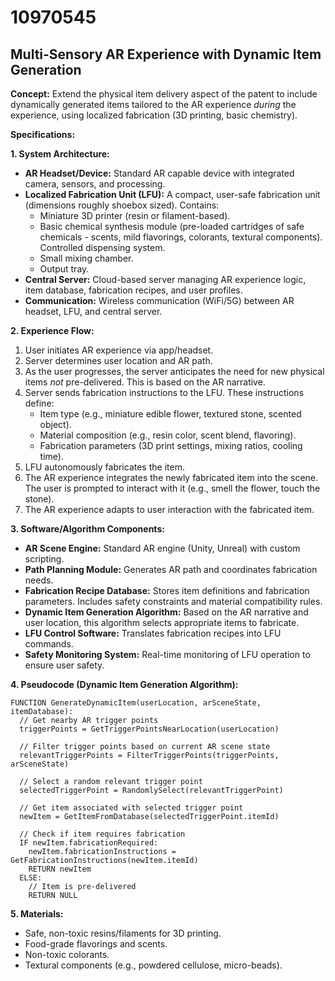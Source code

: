 # 10970545

## Multi-Sensory AR Experience with Dynamic Item Generation

**Concept:** Extend the physical item delivery aspect of the patent to include dynamically generated items tailored to the AR experience *during* the experience, using localized fabrication (3D printing, basic chemistry).

**Specifications:**

**1. System Architecture:**

*   **AR Headset/Device:** Standard AR capable device with integrated camera, sensors, and processing.
*   **Localized Fabrication Unit (LFU):** A compact, user-safe fabrication unit (dimensions roughly shoebox sized).  Contains:
    *   Miniature 3D printer (resin or filament-based).
    *   Basic chemical synthesis module (pre-loaded cartridges of safe chemicals - scents, mild flavorings, colorants, textural components).  Controlled dispensing system.
    *   Small mixing chamber.
    *   Output tray.
*   **Central Server:** Cloud-based server managing AR experience logic, item database, fabrication recipes, and user profiles.
*   **Communication:** Wireless communication (WiFi/5G) between AR headset, LFU, and central server.

**2. Experience Flow:**

1.  User initiates AR experience via app/headset.
2.  Server determines user location and AR path.
3.  As the user progresses, the server anticipates the need for new physical items *not* pre-delivered. This is based on the AR narrative.
4.  Server sends fabrication instructions to the LFU.  These instructions define:
    *   Item type (e.g., miniature edible flower, textured stone, scented object).
    *   Material composition (e.g., resin color, scent blend, flavoring).
    *   Fabrication parameters (3D print settings, mixing ratios, cooling time).
5.  LFU autonomously fabricates the item.
6.  The AR experience integrates the newly fabricated item into the scene.  The user is prompted to interact with it (e.g., smell the flower, touch the stone).
7.  The AR experience adapts to user interaction with the fabricated item.

**3. Software/Algorithm Components:**

*   **AR Scene Engine:** Standard AR engine (Unity, Unreal) with custom scripting.
*   **Path Planning Module:** Generates AR path and coordinates fabrication needs.
*   **Fabrication Recipe Database:**  Stores item definitions and fabrication parameters.  Includes safety constraints and material compatibility rules.
*   **Dynamic Item Generation Algorithm:**  Based on the AR narrative and user location, this algorithm selects appropriate items to fabricate.
*   **LFU Control Software:** Translates fabrication recipes into LFU commands.
*   **Safety Monitoring System:** Real-time monitoring of LFU operation to ensure user safety.

**4. Pseudocode (Dynamic Item Generation Algorithm):**

```
FUNCTION GenerateDynamicItem(userLocation, arSceneState, itemDatabase):
  // Get nearby AR trigger points
  triggerPoints = GetTriggerPointsNearLocation(userLocation)

  // Filter trigger points based on current AR scene state
  relevantTriggerPoints = FilterTriggerPoints(triggerPoints, arSceneState)

  // Select a random relevant trigger point
  selectedTriggerPoint = RandomlySelect(relevantTriggerPoint)

  // Get item associated with selected trigger point
  newItem = GetItemFromDatabase(selectedTriggerPoint.itemId)

  // Check if item requires fabrication
  IF newItem.fabricationRequired:
    newItem.fabricationInstructions = GetFabricationInstructions(newItem.itemId)
    RETURN newItem
  ELSE:
    // Item is pre-delivered
    RETURN NULL
```

**5.  Materials:**

*   Safe, non-toxic resins/filaments for 3D printing.
*   Food-grade flavorings and scents.
*   Non-toxic colorants.
*   Textural components (e.g., powdered cellulose, micro-beads).